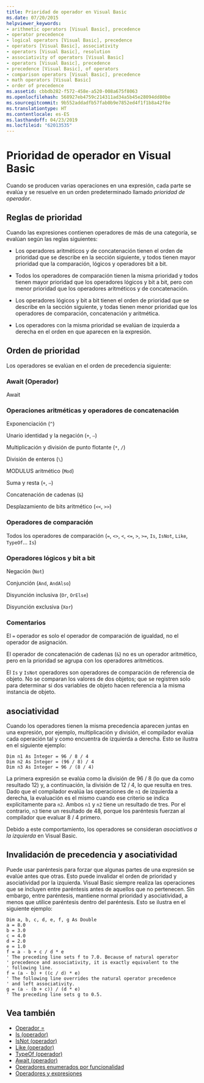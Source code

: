 ```yaml
---
title: Prioridad de operador en Visual Basic
ms.date: 07/20/2015
helpviewer_keywords:
- arithmetic operators [Visual Basic], precedence
- operator precedence
- logical operators [Visual Basic], precedence
- operators [Visual Basic], associativity
- operators [Visual Basic], resolution
- associativity of operators [Visual Basic]
- operators [Visual Basic], precedence
- precedence [Visual Basic], of operators
- comparison operators [Visual Basic], precedence
- math operators [Visual Basic]
- order of precedence
ms.assetid: cbbdb282-f572-458e-a520-008a675f8063
ms.openlocfilehash: 568927eb4759c214311ad34a5b45e28094dd80be
ms.sourcegitcommit: 9b552addadfb57fab0b9e7852ed4f1f1b8a42f8e
ms.translationtype: HT
ms.contentlocale: es-ES
ms.lasthandoff: 04/23/2019
ms.locfileid: "62013535"
---
```

# <a name="operator-precedence-in-visual-basic"></a>Prioridad de operador en Visual Basic
Cuando se producen varias operaciones en una expresión, cada parte se evalúa y se resuelve en un orden predeterminado llamado *prioridad de operador*.  
  
## <a name="precedence-rules"></a>Reglas de prioridad  
 Cuando las expresiones contienen operadores de más de una categoría, se evalúan según las reglas siguientes:  
  
- Los operadores aritméticos y de concatenación tienen el orden de prioridad que se describe en la sección siguiente, y todos tienen mayor prioridad que la comparación, lógicos y operadores bit a bit.  
  
- Todos los operadores de comparación tienen la misma prioridad y todos tienen mayor prioridad que los operadores lógicos y bit a bit, pero con menor prioridad que los operadores aritméticos y de concatenación.  
  
- Los operadores lógicos y bit a bit tienen el orden de prioridad que se describe en la sección siguiente, y todas tienen menor prioridad que los operadores de comparación, concatenación y aritmética.  
  
- Los operadores con la misma prioridad se evalúan de izquierda a derecha en el orden en que aparecen en la expresión.  
  
## <a name="precedence-order"></a>Orden de prioridad  
 Los operadores se evalúan en el orden de precedencia siguiente:  
  
### <a name="await-operator"></a>Await (Operador)  
 Await  
  
### <a name="arithmetic-and-concatenation-operators"></a>Operaciones aritméticas y operadores de concatenación  
 Exponenciación (`^`)  
  
 Unario identidad y la negación (`+`, `–`)  
  
 Multiplicación y división de punto flotante (`*`, `/`)  
  
 División de enteros (`\`)  
  
 MODULUS aritmético (`Mod`)  
  
 Suma y resta (`+`, `–`)  
  
 Concatenación de cadenas (`&`)  
  
 Desplazamiento de bits aritmético (`<<`, `>>`)  
  
### <a name="comparison-operators"></a>Operadores de comparación  
 Todos los operadores de comparación (`=`, `<>`, `<`, `<=`, `>`, `>=`, `Is`, `IsNot`, `Like`, `TypeOf`... `Is`)  
  
### <a name="logical-and-bitwise-operators"></a>Operadores lógicos y bit a bit  
 Negación (`Not`)  
  
 Conjunción (`And`, `AndAlso`)  
  
 Disyunción inclusiva (`Or`, `OrElse`)  
  
 Disyunción exclusiva (`Xor`)  
  
### <a name="comments"></a>Comentarios  
 El `=` operador es solo el operador de comparación de igualdad, no el operador de asignación.  
  
 El operador de concatenación de cadenas (`&`) no es un operador aritmético, pero en la prioridad se agrupa con los operadores aritméticos.  
  
 El `Is` y `IsNot` operadores son operadores de comparación de referencia de objeto. No se comparan los valores de dos objetos; que se registren solo para determinar si dos variables de objeto hacen referencia a la misma instancia de objeto.  
  
## <a name="associativity"></a>asociatividad  
 Cuando los operadores tienen la misma precedencia aparecen juntas en una expresión, por ejemplo, multiplicación y división, el compilador evalúa cada operación tal y como encuentra de izquierda a derecha. Esto se ilustra en el siguiente ejemplo:  
  
```  
Dim n1 As Integer = 96 / 8 / 4  
Dim n2 As Integer = (96 / 8) / 4  
Dim n3 As Integer = 96 / (8 / 4)  
```  
  
 La primera expresión se evalúa como la división de 96 / 8 (lo que da como resultado 12) y, a continuación, la división de 12 / 4, lo que resulta en tres. Dado que el compilador evalúa las operaciones de `n1` de izquierda a derecha, la evaluación es el mismo cuando ese criterio se indica explícitamente para `n2`. Ambos `n1` y `n2` tiene un resultado de tres. Por el contrario, `n3` tiene un resultado de 48, porque los paréntesis fuerzan al compilador que evaluar 8 / 4 primero.  
  
 Debido a este comportamiento, los operadores se consideran *asociativos a la izquierda* en Visual Basic.  
  
## <a name="overriding-precedence-and-associativity"></a>Invalidación de precedencia y asociatividad  
 Puede usar paréntesis para forzar que algunas partes de una expresión se evalúe antes que otras. Esto puede invalidar el orden de prioridad y asociatividad por la izquierda. Visual Basic siempre realiza las operaciones que se incluyen entre paréntesis antes de aquellos que no pertenecen. Sin embargo, entre paréntesis, mantiene normal prioridad y asociatividad, a menos que utilice paréntesis dentro del paréntesis. Esto se ilustra en el siguiente ejemplo:  
  
```  
Dim a, b, c, d, e, f, g As Double  
a = 8.0  
b = 3.0  
c = 4.0  
d = 2.0  
e = 1.0  
f = a - b + c / d * e  
' The preceding line sets f to 7.0. Because of natural operator   
' precedence and associativity, it is exactly equivalent to the   
' following line.  
f = (a - b) + ((c / d) * e)  
' The following line overrides the natural operator precedence   
' and left associativity.  
g = (a - (b + c)) / (d * e)  
' The preceding line sets g to 0.5.  
```  
  
## <a name="see-also"></a>Vea también

- [Operador =](../../../visual-basic/language-reference/operators/assignment-operator.md)
- [Is (operador)](../../../visual-basic/language-reference/operators/is-operator.md)
- [IsNot (operador)](../../../visual-basic/language-reference/operators/isnot-operator.md)
- [Like (operador)](../../../visual-basic/language-reference/operators/like-operator.md)
- [TypeOf (operador)](../../../visual-basic/language-reference/operators/typeof-operator.md)
- [Await (operador)](../../../visual-basic/language-reference/operators/await-operator.md)
- [Operadores enumerados por funcionalidad](../../../visual-basic/language-reference/operators/operators-listed-by-functionality.md)
- [Operadores y expresiones](../../../visual-basic/programming-guide/language-features/operators-and-expressions/index.md)
